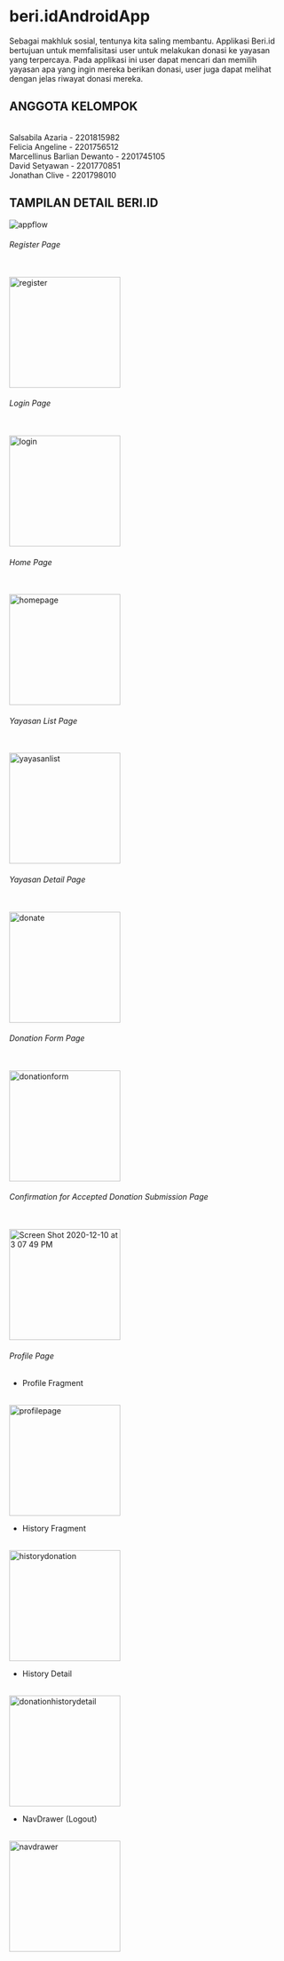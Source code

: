 # beri.idAndroidApp
Sebagai makhluk sosial, tentunya kita saling membantu. Applikasi Beri.id bertujuan untuk memfalisitasi user untuk melakukan donasi ke yayasan yang terpercaya.
Pada applikasi ini user dapat mencari dan memilih yayasan apa yang ingin mereka berikan donasi, user juga dapat melihat dengan jelas riwayat donasi mereka. 

## ANGGOTA KELOMPOK
<br>Salsabila Azaria - 2201815982
<br>Felicia Angeline - 2201756512
<br>Marcellinus Barlian Dewanto - 2201745105
<br>David Setyawan - 2201770851
<br>Jonathan Clive - 2201798010

## TAMPILAN DETAIL BERI.ID

![appflow](https://user-images.githubusercontent.com/47170403/101740004-e4cff100-3afa-11eb-8412-053b848fa34f.png)


###### Register Page
<br>
<img width="200" alt="register" src="https://user-images.githubusercontent.com/47170403/101128679-c073a080-3632-11eb-84da-9f9dfe5494ee.png">


###### Login Page
<br>
<img width="200" alt="login" src="https://user-images.githubusercontent.com/47170403/101128696-c5d0eb00-3632-11eb-9b3f-0b0e0d8c8da4.png">

###### Home Page
<br>
<img width="200" alt="homepage" src="https://user-images.githubusercontent.com/47170403/101128701-c7021800-3632-11eb-8814-61daa22c6b3b.png">

###### Yayasan List Page
<br>
<img width="200" alt="yayasanlist" src="https://user-images.githubusercontent.com/47170403/101129089-89ea5580-3633-11eb-9a58-c2a2fd900f99.png">

###### Yayasan Detail Page
<br>
<img width="200" alt="donate" src="https://user-images.githubusercontent.com/47170403/101128718-ccf7f900-3632-11eb-8d75-f1562568bd3d.png">

###### Donation Form Page
<br>
<img width="200" alt="donationform" src="https://user-images.githubusercontent.com/47170403/101128714-cbc6cc00-3632-11eb-8f16-145508884dc7.png">

###### Confirmation for Accepted Donation Submission Page
<br>
<img width="200" alt="Screen Shot 2020-12-10 at 3 07 49 PM" src="https://user-images.githubusercontent.com/47170403/101739097-a4bc3e80-3af9-11eb-845a-e76519555324.png">

###### Profile Page
- Profile Fragment
<br>
<img width="200" alt="profilepage" src="https://user-images.githubusercontent.com/47170403/101129074-835bde00-3633-11eb-9306-7b580a5e75b7.png">

- History Fragment
<br>
<img width="200" alt="historydonation" src="https://user-images.githubusercontent.com/47170403/101128703-c8334500-3632-11eb-8a19-a90ab8748401.png">

- History Detail
<br>
<img width="200" alt="donationhistorydetail" src="https://user-images.githubusercontent.com/47170403/101128709-c9647200-3632-11eb-8998-da6f827a2714.png">





- NavDrawer (Logout)
<br>
<img width="200" alt="navdrawer" src="https://user-images.githubusercontent.com/47170403/101129078-83f47480-3633-11eb-9d4b-82854a8c40d8.png">




